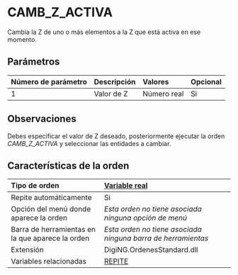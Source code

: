 # CAMB\_Z\_ACTIVA

Cambia la Z de uno o más elementos a la Z que está activa en ese momento.

## Parámetros

| Número de parámetro | Descripción | Valores | Opcional |
| :--- | :--- | :--- | :--- |
| 1 | Valor de Z | Número real | Si |

## Observaciones

Debes especificar el valor de Z deseado, posteriormente ejecutar la orden _CAMB\_Z\_ACTIVA_ y seleccionar las entidades a cambiar.

## Características de la orden

| Tipo de orden | [Variable real](camb-z-activa.md) |
| :--- | :--- |
| Repite automáticamente | Si |
| Opción del menú donde aparece la orden | _Esta orden no tiene asociada ninguna opción de menú_ |
| Barra de herramientas en la que aparece la orden | _Esta orden no tiene asociada ninguna barra de herramientas_ |
| Extensión | DigiNG.OrdenesStandard.dll |
| Variables relacionadas | [REPITE](https://github.com/digi21/docs/tree/7fc627c885c16fb88afc7cc05a6df2a2f4a54563/digi3d-net/referencia/digi3d.net/ventana-de-dibujo/ordenes/c/REPITE.html) |

